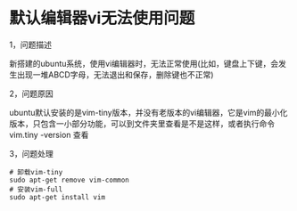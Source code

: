 # 默认编辑器vi无法使用问题

1，问题描述

新搭建的ubuntu系统，使用vi编辑器时，无法正常使用(比如，键盘上下键，会发生出现一堆ABCD字母，无法退出和保存，删除键也不正常)

2，问题原因

ubuntu默认安装的是vim-tiny版本，并没有老版本的vi编辑器，它是vim的最小化版本，只包含一小部分功能，可以到文件夹里查看是不是这样，或者执行命令 vim.tiny -version 查看

3，问题处理

```shell
# 卸载vim-tiny
sudo apt-get remove vim-common
# 安装vim-full
sudo apt-get install vim
```

